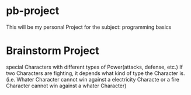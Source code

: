 # pb-project
This will be my personal Project for the subject: programming basics

# Brainstorm Project

special Characters with different types of Power(attacks, defense, etc.)
If two Characters are fighting, it depends what kind of type the Character is. (i.e. Whater Character cannot win against a electricity Characte or a fire Character cannot win against a whater Character)

